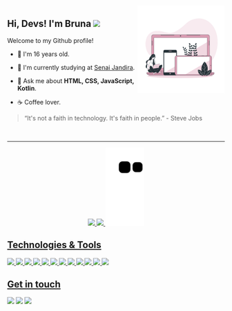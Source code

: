 <a href="https://storyset.com/illustration/devices/bro">
  <img align="right" src="Devices-bro.png" width=40% height=40%/>
</a>

## Hi, Devs! I'm Bruna <img src="https://github.com/TheDudeThatCode/TheDudeThatCode/blob/master/Assets/Hi.gif" width="22"/>

Welcome to my Github profile!
- :information_desk_person: I'm 16 years old.

- 🏢 I'm currently studying at <a href="https://jandira.sp.senai.br/">Senai Jandira</a>.

- 💬 Ask me about **HTML, CSS, JavaScript, Kotlin**.

- ☕ Coffee lover.


> “It's not a faith in technology. It's faith in people.” - Steve Jobs

<div align="center"><br><hr>
  <a href="https://github.com/brunaopdejesus">
  <img height="180em" src="https://github-readme-stats.vercel.app/api?username=brunaopdejesus"/>
  <img height="180em" src="https://github-readme-stats.vercel.app/api/top-langs/?username=brunaopdejesus&layout=compact"/>
  <img height="180em" src="https://github.com/brunaopdejesus/brunaopdejesus/blob/output/github-contribution-grid-snake.svg"/>

</div>


## Technologies & Tools

<img src="https://img.shields.io/badge/HTML5-E34F26?style=for-the-badge&logo=html5&logoColor=white"/> <img src="https://img.shields.io/badge/CSS3-1572B6?style=for-the-badge&logo=css3&logoColor=white"/> <img src="https://img.shields.io/badge/JavaScript-323330?style=for-the-badge&logo=javascript&logoColor=F7DF1E"/> <img src="https://img.shields.io/badge/Java-ED8B00?style=for-the-badge&logo=java&logoColor=white"/> <img src="https://img.shields.io/badge/PHP-777BB4?style=for-the-badge&logo=php&logoColor=white"/> <img src="https://img.shields.io/badge/Kotlin-0095D5?&style=for-the-badge&logo=kotlin&logoColor=white"/> <img src="https://img.shields.io/badge/json-5E5C5C?style=for-the-badge&logo=json&logoColor=white"/> <img src="https://img.shields.io/badge/MySQL-005C84?style=for-the-badge&logo=mysql&logoColor=white"/> <img src="https://img.shields.io/badge/Material--UI-0081CB?style=for-the-badge&logo=material-ui&logoColor=white"/> <img src="https://img.shields.io/badge/Postman-FF6C37?style=for-the-badge&logo=Postman&logoColor=white"/> <img src="https://img.shields.io/badge/Arduino-00979D?style=for-the-badge&logo=Arduino&logoColor=white"/> <img src="https://img.shields.io/badge/Figma-F24E1E?style=for-the-badge&logo=figma&logoColor=white"/> 


## Get in touch
<a href="https://www.linkedin.com/in/opjbruna/"><img src="https://img.shields.io/badge/LinkedIn-0077B5?style=for-the-badge&logo=linkedin&logoColor=white"></a> <a href="https://t.me/opjbru"><img src="https://img.shields.io/badge/Telegram-2CA5E0?style=for-the-badge&logo=telegram&logoColor=white"></a> <a href="mailto:bruna.opdejesus@gmail.com"><img src="https://img.shields.io/badge/Gmail-D14836?style=for-the-badge&logo=gmail&logoColor=white"></a>
